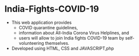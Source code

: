 # India-Fights-COVID-19
* This web application provides 
   * COVID quarantine guidelines,
   * information about All-India Corona Virus Helplines, and
   * users will allow to join India fights COVID-19 team by self-volunteering themselves.
* Developed using HTML, CSS and JAVASCRIPT,php
